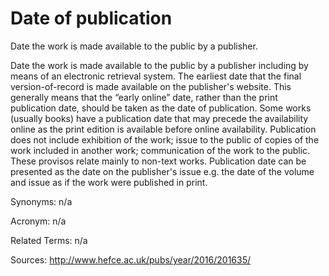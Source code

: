 # Date of publication
 
Date the work is made available to the public by a publisher.
 
Date the work is made available to the public by a publisher including by means of an electronic retrieval system. The earliest date that the final version-of-record is made available on the publisher's website. This generally means that the “early online” date, rather than the print publication date, should be taken as the date of publication. Some works (usually books) have a publication date that may precede the availability online as the print edition is available before online availability. Publication does not include exhibition of the work; issue to the public of copies of the work included in another work; communication of the work to the public. These provisos relate mainly to non-text works. Publication date can be presented as the date on the publisher's issue e.g. the date of the volume and issue as if the work were published in print.
 
Synonyms: n/a
 
Acronym: n/a
 
Related Terms: n/a
 
Sources: http://www.hefce.ac.uk/pubs/year/2016/201635/